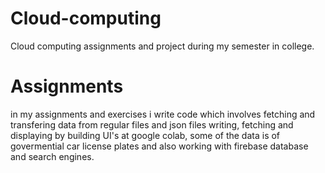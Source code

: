 # Cloud-computing
Cloud computing assignments and project during my semester in college.
# Assignments
in my assignments and exercises i write code which involves fetching and transfering data from regular files and json files
writing, fetching and displaying by building UI's at google colab, some of the data is of govermential car license plates
and also working with firebase database and search engines.
